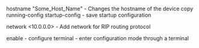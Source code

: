 hostname "Some_Host_Name" - Changes the hostname of the device
copy running-config startup-config - save startup configuration 

network <10.0.0.0> - Add network for RIP routing protocol 

enable - 
configure terminal - enter configuration mode through a terminal